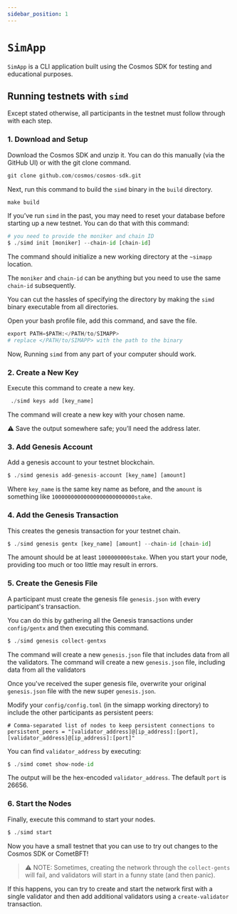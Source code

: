 ```yaml
---
sidebar_position: 1
---
```


# `SimApp`

`SimApp` is a CLI application built using the Cosmos SDK for testing and educational purposes.

## Running testnets with `simd`

Except stated otherwise, all participants in the testnet must follow through with each step.

### 1. Download and Setup

Download the Cosmos SDK and unzip it. You can do this manually (via the GitHub UI) or with the git clone command.

```python
git clone github.com/cosmos/cosmos-sdk.git
```

Next, run this command to build the `simd` binary in the `build` directory.

```python
make build
```

If you’ve run `simd` in the past, you may need to reset your database before starting up a new testnet. You can do that with this command:

```python
# you need to provide the moniker and chain ID
$ ./simd init [moniker] --chain-id [chain-id]
```

The command should initialize a new working directory at the `~simapp` location. 

The `moniker` and `chain-id` can be anything but you need to use the same `chain-id` subsequently.

You can cut the hassles of specifying the directory by making the `simd` binary executable from all directories. 

Open your bash profile file, add this command, and save the file.

```python
export PATH=$PATH:</PATH/to/SIMAPP>
# replace </PATH/to/SIMAPP> with the path to the binary
```

Now, Running `simd` from any part of your computer should work.

### 2. Create a New Key

Execute this command to create a new key.

```python
 ./simd keys add [key_name]
```

The command will create a new key with your chosen name. 

⚠️ Save the output somewhere safe; you’ll need the address later.

### 3. Add Genesis Account

Add a genesis account to your testnet blockchain.

```python
$ ./simd genesis add-genesis-account [key_name] [amount]
```

Where `key_name` is the same key name as before, and the `amount` is something like `10000000000000000000000000stake`.

### 4. Add the Genesis Transaction

This creates the genesis transaction for your testnet chain.

```python
$ ./simd genesis gentx [key_name] [amount] --chain-id [chain-id]
```

The amount should be at least `1000000000stake`. When you start your node, providing too much or too little may result in errors.

### 5. Create the Genesis File

A participant must create the genesis file `genesis.json` with every participant's transaction. 

You can do this by gathering all the Genesis transactions under `config/gentx` and then executing this command.

```python
$ ./simd genesis collect-gentxs
```

The command will create a new `genesis.json` file that includes data from all the validators. The command will create a new `genesis.json` file, including data from all the validators 

Once you've received the super genesis file, overwrite your original `genesis.json` file with
the new super `genesis.json`.

Modify your `config/config.toml` (in the simapp working directory) to include the other participants as
persistent peers:

```
# Comma-separated list of nodes to keep persistent connections to
persistent_peers = "[validator_address]@[ip_address]:[port],[validator_address]@[ip_address]:[port]"
```

You can find `validator_address` by executing:

```python
$ ./simd comet show-node-id
```

The output will be the hex-encoded `validator_address`. The default `port` is 26656.

### 6. Start the Nodes

Finally, execute this command to start your nodes.

```python
$ ./simd start
```

Now you have a small testnet that you can use to try out changes to the Cosmos SDK or CometBFT!

> ⚠️ NOTE: Sometimes, creating the network through the `collect-gents` will fail, and validators will start in a funny state (and then panic).
> 

If this happens, you can try to create and start the network first
with a single validator and then add additional validators using a `create-validator` transaction.
